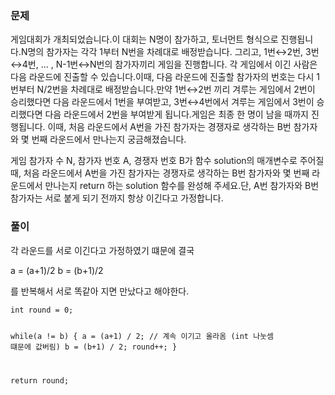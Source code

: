 <h3 id="문제">문제</h3>
<p>게임대회가 개최되었습니다.이 대회는 N명이 참가하고, 
토너먼트 형식으로 진행됩니다.N명의 참가자는 각각 1부터 N번을 차례대로 배정받습니다. 그리고, 1번↔2번, 3번↔4번, ... , 
N-1번↔N번의 참가자끼리 게임을 진행합니다. 각 게임에서 이긴 사람은 다음 라운드에 진출할 수 있습니다.이때, 
다음 라운드에 진출할 참가자의 번호는 다시 1번부터 N/2번을 차례대로 배정받습니다.만약 1번↔2번 끼리 겨루는 게임에서 2번이 승리했다면 다음 라운드에서 1번을 부여받고, 
3번↔4번에서 겨루는 게임에서 3번이 승리했다면 다음 라운드에서 2번을 부여받게 됩니다.게임은 최종 한 명이 남을 때까지 진행됩니다.
이때, 처음 라운드에서 A번을 가진 참가자는 경쟁자로 생각하는 B번 참가자와 몇 번째 라운드에서 만나는지 궁금해졌습니다. </p>
<p>게임 참가자 수 N, 참가자 번호 A, 경쟁자 번호 B가 함수 solution의 매개변수로 주어질 때, 처음 라운드에서 A번을 가진 참가자는 경쟁자로 생각하는 B번 참가자와 몇 번째 라운드에서
만나는지 return 하는 solution 함수를 완성해 주세요.단, A번 참가자와 B번 참가자는 서로 붙게 되기 전까지 항상 이긴다고 가정합니다.</p>
<h3 id="풀이">풀이</h3>
<p>각 라운드를 서로 이긴다고 가정하였기 떄문에 결국</p>
<p>a = (a+1)/2
b = (b+1)/2</p>
<p>를 반복해서 서로 똑같아 지면 만났다고 해야한다.</p>
<pre><code class="language-cs">int round = 0;

while(a != b)
{
    a = (a+1) / 2;    // 계속 이기고 올라옴 (int 나눗셈 떄문에 값버림)
    b = (b+1) / 2;
    round++;
}

return round;</code></pre>